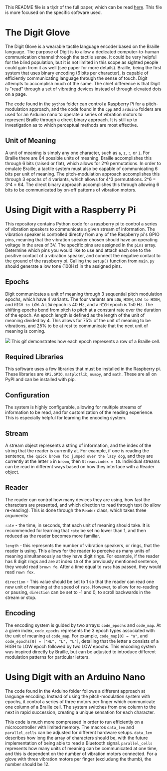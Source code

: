   This README file is a tl;dr of the full paper, which can be read [here](http://noahtrenaman.com/media/Digit_Paper.pdf). This file is more focused on the specific software used.
  
  # The Digit Glove
  The Digit Glove is a wearable tactile language encoder based on the Braille language. The purpose of Digit is to allow a dedicated computer-to-human communication channel through the tactile sense. It could be very helpful for the blind population, but it is not limited in this scope as sighted people could gain from it as well (see paper for more details). Braille, being the first system that uses binary encoding (6 bits per character), is capable of efficiently communicating language through the sense of touch. Digit attempts to accomplish much of the same. The chief difference is that Digit is "read" through a set of vibrating devices instead of through elevated dots on a page. 
  
The code found in the `python` folder can control a Raspberry Pi for a pitch-modulation approach, and the code found in the `cpp` and `arduino` folders are used for an Arduino nano to operate a series of vibration motors to represent Braille through a direct binary approach. It is still up to investigation as to which perceptual methods are most effective.
 
  ## Unit of Meaning
A unit of meaning is simply any one character, such as `a`, `z`, `:`, or `1`. For Braille there are 64 possible units of meaning. Braille accomplishes this through 6 bits (raised or flat), which allows for 2^6 permutations. In order to emulate Braille, a tactile system must also be capable of communicating 6 bits per unit of meaning. The pitch-modulation approach accomplishes this through 3 epochs of 4 variants, which allows for 4^3 permutations. 2^6 = 3^4 = 64. The direct binary approach accomplishes this through allowing 6 bits to be communicated by on-off patterns of vibration motors.
  
  # Using Digit with a Raspberry Pi
 This repository contains Python code for a raspberry pi to control a series of vibration speakers to communicate a given stream of information. The vibration speaker is controlled directly from any of the Raspberry pi's GPIO pins, meaning that the vibration speaker chosen should have an operating voltage in the area of 3V. The specific pins are assigned in the `pins` array.
 Determine which pins you would like to use and attach each one to the positive contact of a vibration speaker, and connect the negative contact to the ground of the raspberry pi. Calling the `setup()` function from `main.py` should generate a low tone (100Hz) in the assigned pins.
 
   ## Epochs
 Digit communicates a unit of meaning through 3 sequential pitch modulation epochs, which have 4 variants. The four variants are `LOW`, `HIGH`, `LOW to HIGH`, and `HIGH to LOW`. A `LOW` epoch is 40 Hz, and a `HIGH` epoch is 150 Hz. The shifting epochs bend from pitch to pitch at a constant rate over the duration of the epoch. An epoch length is defined as the length of the unit of meaning divided by 4. This allows for 75% of the unit of meaning to be vibrations, and 25% to be at rest to communicate that the next unit of meaning is coming.
 
![](media/braille.gif)
This gif demonstrates how each epoch represents a row of a Braille cell.
 
 ## Required Libraries
 This software uses a few libraries that must be installed in the Raspberry pi. These libraries are `RPi.GPIO`, `matplotlib`, `numpy`, and `math`. These are all on PyPI and can be installed with pip.
  
## Configuration
The system is highly configurable, allowing for multiple streams of information to be read, and for customization of the reading experience. This is especially helpful for learning the encoding system.

## Stream
A stream object represents a string of information, and the index of the string that the reader is currently at. For example, if one is reading the sentence, `the quick brown fox jumped over the lazy dog`, and they are currently at the letter `b` in `brown`, then `Stream.index = 10`. Individual streams can be read in different ways based on how they interface with a Reader object.

## Reader
The reader can control how many devices they are using, how fast the characters are presented, and which direction to read through text (to allow re-reading). This is done through the `Reader` class, which takes three arguments:

`rate` - the time, in seconds, that each unit of meaning should take. It is recommended for learning that `rate` be set no lower than 1, and then reduced as the reader becomes more familiar.

`length` - this represents the number of vibration speakers, or rings, that the reader is using. This allows for the reader to perceive as many units of meaning simultaneously as they have digit rings. For example, if the reader has 8 digit rings and are at index `10` of the previously mentioned sentence, they would read `brown fo`. After a time equal to `rate` has passed, they would read `rown fox`.

`direction` - This value should be set to 1 so that the reader can read one new unit of meaning at the speed of `rate`. However, to allow for re-reading or pausing, `direction` can be set to -1 and 0, to scroll backwards in the stream or stop.

## Encoding
The encoding system is guided by two arrays: `code_epochs` and `code_map`. At a given index, `code_epochs` represents the 3 epoch types associated with the unit of meaning at `code_map`. For example, `code_map[0] = "a"`, and `code_epochs[0] = ["HL", "L", "L"]`, detailing that the letter a consists of a HIGH to LOW epoch followed by two LOW epochs. This encoding system was inspired directly by Braille, but can be adjusted to introduce different modulation patterns for particular letters.

# Using Digit with an Arduino Nano
The code found in the Arduino folder follows a different approach at language encoding. Instead of using the pitch-modulation system with epochs, it control a series of three motors per finger which communicate one column of a Braille cell. The system switches from one column to the next in rapid succession, creating a unique sensation for each character.

This code is much more compressed in order to run efficiently on a microcontroller with limited memory. The macros `data_len` and `parallel_cells` can be adjusted for different hardware setups. `data_len` describes how long the array of characters should be, with the future implementation of being able to read a Bluetooth signal. `parallel_cells` represents how many units of meaning can be communicated at one time, and this is dependent on the number of vibration motors connected. For a glove with three vibration motors per finger (excludung the thumb), the number should be 12.

